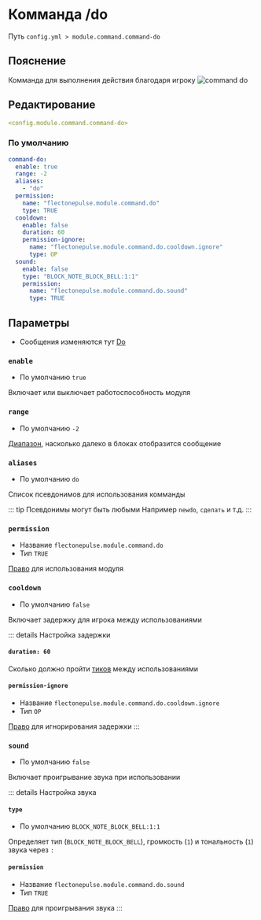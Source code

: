 # Комманда /do
Путь `config.yml > module.command.command-do`

## Пояснение
Комманда для выполнения действия благодаря игроку
![command do](/commanddo.png)

## Редактирование
```yaml
<config.module.command.command-do>
```

### По умолчанию
```yaml
command-do:
  enable: true
  range: -2
  aliases:
    - "do"
  permission:
    name: "flectonepulse.module.command.do"
    type: TRUE
  cooldown:
    enable: false
    duration: 60
    permission-ignore:
      name: "flectonepulse.module.command.do.cooldown.ignore"
      type: OP
  sound:
    enable: false
    type: "BLOCK_NOTE_BLOCK_BELL:1:1"
    permission:
      name: "flectonepulse.module.command.do.sound"
      type: TRUE
```

## Параметры

- Сообщения изменяются тут [Do](/ru/messages/ru_ru/module/command/command-do/)

### `enable`
- По умолчанию `true`

Включает или выключает работоспособность модуля

### `range`
- По умолчанию `-2`

[Диапазон](#виды-диапазонов), насколько далеко в блоках отобразится сообщение

### `aliases`
- По умолчанию `do`

Список псевдонимов для использования комманды

::: tip Псевдонимы могут быть любыми
Например `newdo`, `сделать` и т.д.
:::

### `permission`
- Название `flectonepulse.module.command.do`
- Тип `TRUE`

[Право](/ru/config/module/#пояснение) для использования модуля

### `cooldown`
- По умолчанию `false`

Включает задержку для игрока между использованиями

::: details Настройка задержки
#### `duration: 60`

Сколько должно пройти [тиков](https://ru.minecraft.wiki/w/%D0%A2%D0%B0%D0%BA%D1%82) между использованиями

#### `permission-ignore`
- Название `flectonepulse.module.command.do.cooldown.ignore`
- Тип `OP`

[Право](/ru/config/module/#пояснение) для игнорирования задержки
:::

### `sound`
- По умолчанию `false`

Включает проигрывание звука при использовании

::: details Настройка звука
#### `type`
- По умолчанию `BLOCK_NOTE_BLOCK_BELL:1:1`

Определяет тип (`BLOCK_NOTE_BLOCK_BELL`), громкость (`1`) и тональность (`1`) звука через `:`

#### `permission`
- Название `flectonepulse.module.command.do.sound`
- Тип `TRUE`

[Право](/ru/config/module/#пояснение) для проигрывания звука
:::

<!--@include: @/ru/parts/range.md-->
